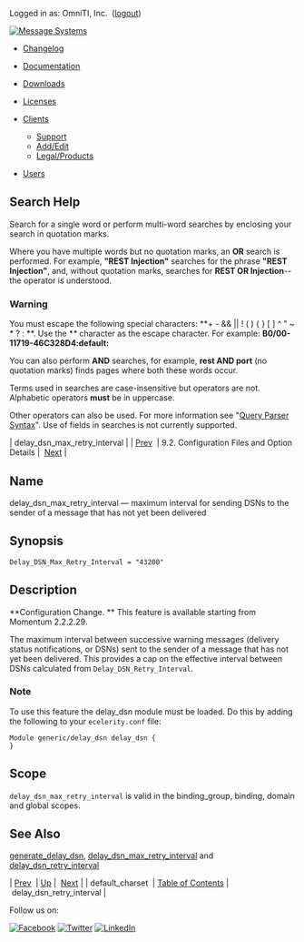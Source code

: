 Logged in as: OmniTI, Inc.  ([logout](https://support.messagesystems.com/logout.php))

[![Message Systems](https://support.messagesystems.com/images/ms-white205.png)](https://support.messagesystems.com/start.php) 

*   [Changelog](https://support.messagesystems.com/start.php?show=changelog)
*   [Documentation](https://support.messagesystems.com/docs/)
*   [Downloads](https://support.messagesystems.com/start.php)

*   [Licenses](https://support.messagesystems.com/license_summary.php)
*   <a href="">Clients</a>
    *   [Support](https://support.messagesystems.com/cs.php)
    *   [Add/Edit](https://support.messagesystems.com/edit_client.php)
    *   [Legal/Products](https://support.messagesystems.com/edit_products.php)
*   [Users](https://support.messagesystems.com/edit_customer.php)

## Search Help

Search for a single word or perform multi-word searches by enclosing your search in quotation marks.

Where you have multiple words but no quotation marks, an **OR** search is performed. For example, **"REST Injection"** searches for the phrase **"REST Injection"**, and, without quotation marks, searches for **REST OR Injection**--the operator is understood.

### Warning

You must escape the following special characters: **+ - && || ! ( ) { } [ ] ^ " ~ * ? : \**. Use the **\** character as the escape character. For example: **B0/00-11719-46C328D4\:default\:**

You can also perform **AND** searches, for example, **rest AND port** (no quotation marks) finds pages where both these words occur.

Terms used in searches are case-insensitive but operators are not. Alphabetic operators **must** be in uppercase.

Other operators can also be used. For more information see "[Query Parser Syntax](https://lucene.apache.org/core/old_versioned_docs/versions/3_0_0/queryparsersyntax.html)". Use of fields in searches is not currently supported.

| delay_dsn_max_retry_interval |
| [Prev](conf.ref.default_charset.php)  | 9.2. Configuration Files and Option Details |  [Next](conf.ref.delay_dsn_retry_interval.php) |

<a name="conf.ref.delay_dsn_max_retry_interval"></a>
## Name

delay_dsn_max_retry_interval — maximum interval for sending DSNs to the sender of a message that has not yet been delivered

## Synopsis

`Delay_DSN_Max_Retry_Interval = "43200"`

<a name="idp4832096"></a>
## Description

**Configuration Change. ** This feature is available starting from Momentum 2.2.2.29.

The maximum interval between successive warning messages (delivery status notifications, or DSNs) sent to the sender of a message that has not yet been delivered. This provides a cap on the effective interval between DSNs calculated from `Delay_DSN_Retry_Interval`.

### Note

To use this feature the delay_dsn module must be loaded. Do this by adding the following to your `ecelerity.conf` file:

```
Module generic/delay_dsn delay_dsn {
}
```
<a name="idp4839936"></a>
## Scope

`delay_dsn_max_retry_interval` is valid in the binding_group, binding, domain and global scopes.

<a name="idp4842032"></a>
## See Also

[generate_delay_dsn](conf.ref.generate_delay_dsn.php "generate_delay_dsn"), [delay_dsn_max_retry_interval](conf.ref.delay_dsn_max_retry_interval.php "delay_dsn_max_retry_interval") and [delay_dsn_retry_interval](conf.ref.delay_dsn_retry_interval.php "delay_dsn_retry_interval")

| [Prev](conf.ref.default_charset.php)  | [Up](conf.ref.files.php) |  [Next](conf.ref.delay_dsn_retry_interval.php) |
| default_charset  | [Table of Contents](index.php) |  delay_dsn_retry_interval |

Follow us on:

[![Facebook](https://support.messagesystems.com/images/icon-facebook.png)](http://www.facebook.com/messagesystems) [![Twitter](https://support.messagesystems.com/images/icon-twitter.png)](http://twitter.com/#!/MessageSystems) [![LinkedIn](https://support.messagesystems.com/images/icon-linkedin.png)](http://www.linkedin.com/company/message-systems)